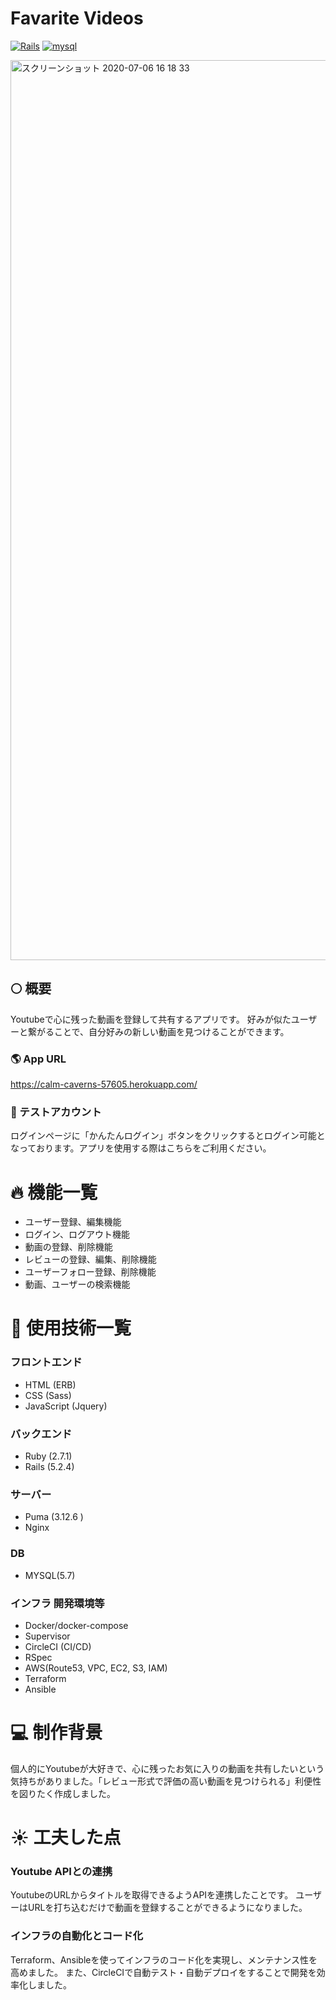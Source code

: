 # Favarite Videos
[![Rails](https://img.shields.io/badge/Rails-v5.2.4.3-%23a72332)](https://rubygems.org/gems/rails/versions/5.2.4.3)
[![mysql](https://img.shields.io/badge/MYSQL-5.7-blue)](https://openstandia.jp/oss_info/mysql/version/)


<img width="1440" alt="スクリーンショット 2020-07-06 16 18 33" src="https://user-images.githubusercontent.com/21212701/91660281-5ec20880-eb10-11ea-9c20-5d7f067b5a7b.png">

## :full_moon: 概要
Youtubeで心に残った動画を登録して共有するアプリです。
好みが似たユーザーと繋がることで、自分好みの新しい動画を見つけることができます。

### :earth_americas: App URL
https://calm-caverns-57605.herokuapp.com/

### :eyes: テストアカウント

ログインページに「かんたんログイン」ボタンをクリックするとログイン可能となっております。アプリを使用する際はこちらをご利用ください。  

# :fire: 機能一覧
- ユーザー登録、編集機能  
- ログイン、ログアウト機能  
- 動画の登録、削除機能  
- レビューの登録、編集、削除機能    
- ユーザーフォロー登録、削除機能  
- 動画、ユーザーの検索機能


# :crystal_ball: 使用技術一覧
### フロントエンド
- HTML (ERB)  
- CSS (Sass)  
- JavaScript (Jquery)
### バックエンド  
- Ruby (2.7.1)  
- Rails (5.2.4)  
### サーバー  
- Puma (3.12.6 )  
- Nginx
### DB  
- MYSQL(5.7)  
### インフラ 開発環境等
- Docker/docker-compose
- Supervisor
- CircleCI (CI/CD)
- RSpec
- AWS(Route53, VPC, EC2, S3, IAM)  
- Terraform
- Ansible


# :computer: 制作背景
個人的にYoutubeが大好きで、心に残ったお気に入りの動画を共有したいという気持ちがありました。「レビュー形式で評価の高い動画を見つけられる」利便性を図りたく作成しました。

# :sunny: 工夫した点
### Youtube APIとの連携
YoutubeのURLからタイトルを取得できるようAPIを連携したことです。
ユーザーはURLを打ち込むだけで動画を登録することができるようになりました。

### インフラの自動化とコード化
Terraform、Ansibleを使ってインフラのコード化を実現し、メンテナンス性を高めました。
また、CircleCIで自動テスト・自動デプロイをすることで開発を効率化しました。
